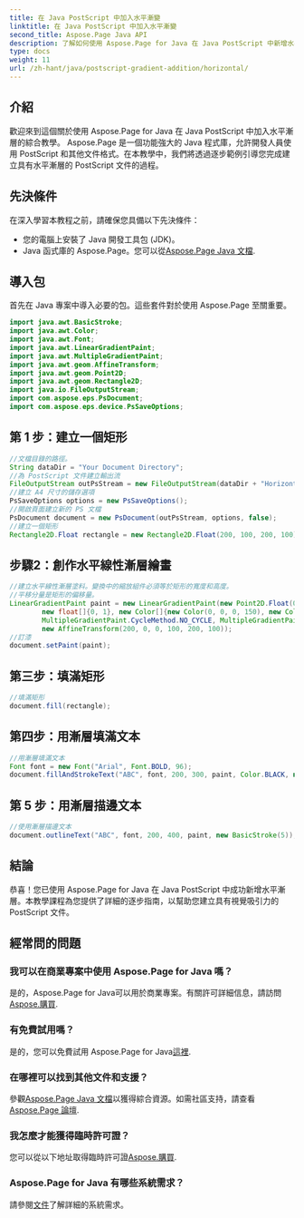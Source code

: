 ```yaml
---
title: 在 Java PostScript 中加入水平漸變
linktitle: 在 Java PostScript 中加入水平漸變
second_title: Aspose.Page Java API
description: 了解如何使用 Aspose.Page for Java 在 Java PostScript 中新增水平漸層。輕鬆創建視覺上令人驚嘆的文檔。
type: docs
weight: 11
url: /zh-hant/java/postscript-gradient-addition/horizontal/
---
```

## 介紹
歡迎來到這個關於使用 Aspose.Page for Java 在 Java PostScript 中加入水平漸層的綜合教學。 Aspose.Page 是一個功能強大的 Java 程式庫，允許開發人員使用 PostScript 和其他文件格式。在本教學中，我們將透過逐步範例引導您完成建立具有水平漸層的 PostScript 文件的過程。
## 先決條件
在深入學習本教程之前，請確保您具備以下先決條件：
- 您的電腦上安裝了 Java 開發工具包 (JDK)。
- Java 函式庫的 Aspose.Page。您可以從[Aspose.Page Java 文檔](https://reference.aspose.com/page/java/).
## 導入包
首先在 Java 專案中導入必要的包。這些套件對於使用 Aspose.Page 至關重要。
```java
import java.awt.BasicStroke;
import java.awt.Color;
import java.awt.Font;
import java.awt.LinearGradientPaint;
import java.awt.MultipleGradientPaint;
import java.awt.geom.AffineTransform;
import java.awt.geom.Point2D;
import java.awt.geom.Rectangle2D;
import java.io.FileOutputStream;
import com.aspose.eps.PsDocument;
import com.aspose.eps.device.PsSaveOptions;

```
## 第 1 步：建立一個矩形
```java
//文檔目錄的路徑。
String dataDir = "Your Document Directory";
//為 PostScript 文件建立輸出流
FileOutputStream outPsStream = new FileOutputStream(dataDir + "HorizontalGradient_outPS.ps");
//建立 A4 尺寸的儲存選項
PsSaveOptions options = new PsSaveOptions();
//開啟頁面建立新的 PS 文檔
PsDocument document = new PsDocument(outPsStream, options, false);
//建立一個矩形
Rectangle2D.Float rectangle = new Rectangle2D.Float(200, 100, 200, 100);
```
## 步驟2：創作水平線性漸層繪畫
```java
//建立水平線性漸層塗料。變換中的縮放組件必須等於矩形的寬度和高度。
//平移分量是矩形的偏移量。
LinearGradientPaint paint = new LinearGradientPaint(new Point2D.Float(0, 0), new Point2D.Float(200, 100),
        new float[]{0, 1}, new Color[]{new Color(0, 0, 0, 150), new Color(40, 128, 70, 50)},
        MultipleGradientPaint.CycleMethod.NO_CYCLE, MultipleGradientPaint.ColorSpaceType.SRGB,
        new AffineTransform(200, 0, 0, 100, 200, 100));
//訂漆
document.setPaint(paint);
```
## 第三步：填滿矩形
```java
//填滿矩形
document.fill(rectangle);
```
## 第四步：用漸層填滿文本
```java
//用漸層填滿文本
Font font = new Font("Arial", Font.BOLD, 96);
document.fillAndStrokeText("ABC", font, 200, 300, paint, Color.BLACK, new BasicStroke(2));
```
## 第 5 步：用漸層描邊文本
```java
//使用漸層描邊文本
document.outlineText("ABC", font, 200, 400, paint, new BasicStroke(5));
```
## 結論
恭喜！您已使用 Aspose.Page for Java 在 Java PostScript 中成功新增水平漸層。本教學課程為您提供了詳細的逐步指南，以幫助您建立具有視覺吸引力的 PostScript 文件。
## 經常問的問題
### 我可以在商業專案中使用 Aspose.Page for Java 嗎？
是的，Aspose.Page for Java可以用於商業專案。有關許可詳細信息，請訪問[Aspose.購買](https://purchase.aspose.com/buy).
### 有免費試用嗎？
是的，您可以免費試用 Aspose.Page for Java[這裡](https://releases.aspose.com/).
### 在哪裡可以找到其他文件和支援？
參觀[Aspose.Page Java 文檔](https://reference.aspose.com/page/java/)以獲得綜合資源。如需社區支持，請查看[Aspose.Page 論壇](https://forum.aspose.com/c/page/39).
### 我怎麼才能獲得臨時許可證？
您可以從以下地址取得臨時許可證[Aspose.購買](https://purchase.aspose.com/temporary-license/).
### Aspose.Page for Java 有哪些系統需求？
請參閱[文件](https://reference.aspose.com/page/java/)了解詳細的系統需求。